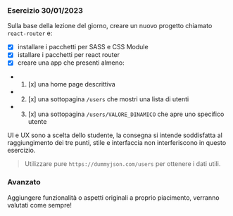 ### Esercizio 30/01/2023

Sulla base della lezione del giorno, creare un nuovo progetto chiamato `react-router` e:

- [x] installare i pacchetti per SASS e CSS Module
- [x] istallare i pacchetti per react router
- [x] creare una app che presenti almeno:
- 1. [x] una home page descrittiva
- 2. [x] una sottopagina `/users` che mostri una lista di utenti
- 3. [x] una sottopagina `/users/VALORE_DINAMICO` che apre uno specifico utente

UI e UX sono a scelta dello studente, la consegna si intende soddisfatta al raggiungimento dei tre punti, stile e interfaccia non interferiscono in questo esercizio.

> Utilizzare pure `https://dummyjson.com/users` per ottenere i dati utili.

### Avanzato

Aggiungere funzionalità o aspetti originali a proprio piacimento, verranno valutati come sempre!